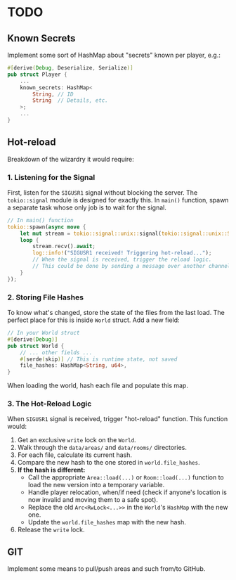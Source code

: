 # TODO

## Known Secrets

Implement some sort of HashMap about "secrets" known per player, e.g.:

```rust
#[derive(Debug, Deserialize, Serialize)]
pub struct Player {
    ...
    known_secrets: HashMap<
        String, // ID
        String  // Details, etc.
    >;
    ...
}
```

## Hot-reload

Breakdown of the wizardry it would require:

### 1\. Listening for the Signal

First, listen for the `SIGUSR1` signal without blocking the server. The `tokio::signal` module is designed for exactly this. In `main()` function, spawn a separate task whose only job is to wait for the signal.

```rust
// In main() function
tokio::spawn(async move {
    let mut stream = tokio::signal::unix::signal(tokio::signal::unix::SignalKind::user_defined1()).unwrap();
    loop {
        stream.recv().await;
        log::info!("SIGUSR1 received! Triggering hot-reload...");
        // When the signal is received, trigger the reload logic.
        // This could be done by sending a message over another channel.
    }
});
```

### 2\. Storing File Hashes

To know what's changed, store the state of the files from the last load. The perfect place for this is inside `World` struct. Add a new field:

```rust
// In your World struct
#[derive(Debug)]
pub struct World {
    // ... other fields ...
    #[serde(skip)] // This is runtime state, not saved
    file_hashes: HashMap<String, u64>,
}
```

When loading the world, hash each file and populate this map.

### 3\. The Hot-Reload Logic

When `SIGUSR1` signal is received, trigger "hot-reload" function. This function would:

1. Get an exclusive `write` lock on the `World`.
2. Walk through the `data/areas/` and `data/rooms/` directories.
3. For each file, calculate its current hash.
4. Compare the new hash to the one stored in `world.file_hashes`.
5. **If the hash is different:**
      * Call the appropriate `Area::load(...)` or `Room::load(...)` function to load the new version into a temporary variable.
      * Handle player relocation, when/if need (check if anyone's location is now invalid and moving them to a safe spot).
      * Replace the old `Arc<RwLock<...>>` in the `World`'s `HashMap` with the new one.
      * Update the `world.file_hashes` map with the new hash.
6. Release the `write` lock.

## GIT

Implement some means to pull/push areas and such from/to GitHub.
